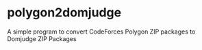 # polygon2domjudge
A simple program to convert CodeForces Polygon ZIP packages to Domjudge ZIP Packages
